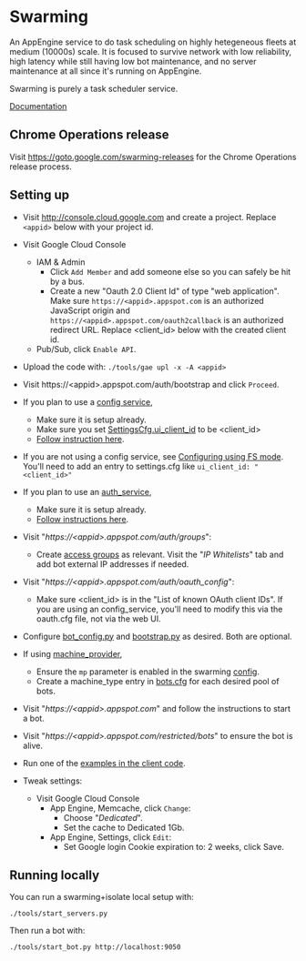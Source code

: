 # Swarming

An AppEngine service to do task scheduling on highly hetegeneous fleets at
medium (10000s) scale. It is focused to survive network with low reliability,
high latency while still having low bot maintenance, and no server maintenance
at all since it's running on AppEngine.

Swarming is purely a task scheduler service.

[Documentation](doc)


## Chrome Operations release

Visit https://goto.google.com/swarming-releases for the Chrome Operations
release process.



## Setting up

*   Visit http://console.cloud.google.com and create a project. Replace
    `<appid>` below with your project id.
*   Visit Google Cloud Console
    *   IAM & Admin
        *   Click `Add Member` and add someone else so you can safely be hit by a
            bus.
        *   Create a new "Oauth 2.0 Client Id" of type "web application".  Make sure
            `https://<appid>.appspot.com` is an authorized JavaScript origin
            and `https://<appid>.appspot.com/oauth2callback` is an authorized
            redirect URL.  Replace \<client_id\> below with the created client id.
    *   Pub/Sub, click `Enable API`.
*   Upload the code with: `./tools/gae upl -x -A <appid>`
*   Visit https://\<appid\>.appspot.com/auth/bootstrap and click `Proceed`.
*   If you plan to use a [config service](../config_service),
    *   Make sure it is setup already.
    *   Make sure you set [SettingsCfg.ui_client_id](https://github.com/luci/luci-py/blob/master/appengine/swarming/proto/config.proto#L37)
        to be \<client_id\>
    *   [Follow instruction
        here](../components/components/config/#linking-to-the-config-service).

*   If you are not using a config service, see [Configuring using FS mode](https://github.com/luci/luci-py/blob/master/appengine/components/components/config/README.md#fs-mode).
    You'll need to add an entry to settings.cfg like `ui_client_id: "<client_id>"`

*   If you plan to use an [auth_service](../auth_service),
    *   Make sure it is setup already.
    *   [Follow instructions
        here](../auth_service#linking-other-services-to-auth_service).

*   Visit "_https://\<appid\>.appspot.com/auth/groups_":
    *   Create [access groups](doc/Access-Groups.md) as relevant. Visit the
        "_IP Whitelists_" tab and add bot external IP addresses if needed.

*   Visit "_https://\<appid\>.appspot.com/auth/oauth_config_":
    *   Make sure \<client_id\> is in the "List of known OAuth client IDs".
        If you are using an config_service, you'll need to modify this via the
        oauth.cfg file, not via the web UI.

*   Configure [bot_config.py](swarming_bot/config/bot_config.py) and
    [bootstrap.py](swarming_bot/config/bootstrap.py) as desired. Both are
    optional.

*   If using [machine_provider](../machine_provider),
    *   Ensure the `mp` parameter is enabled in the swarming
        [config](https://github.com/luci/luci-py/blob/master/appengine/swarming/proto/config.proto).
    *   Create a machine\_type entry in [bots.cfg](./proto/bots.proto) for each desired pool of bots.
*   Visit "_https://\<appid\>.appspot.com_" and follow the instructions to start
    a bot.
*   Visit "_https://\<appid\>.appspot.com/restricted/bots_" to ensure the bot is
    alive.
*   Run one of the [examples in the client code](../../client/example).
*   Tweak settings:
    *   Visit Google Cloud Console
        *   App Engine, Memcache, click `Change`:
            *   Choose "_Dedicated_".
            *   Set the cache to Dedicated 1Gb.
        *   App Engine, Settings, click `Edit`:
            *   Set Google login Cookie expiration to: 2 weeks, click Save.


## Running locally

You can run a swarming+isolate local setup with:

    ./tools/start_servers.py

Then run a bot with:

    ./tools/start_bot.py http://localhost:9050

